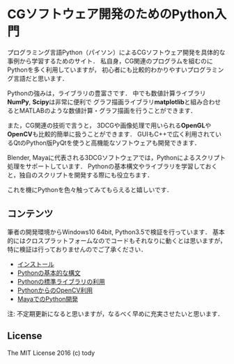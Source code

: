 
CGソフトウェア開発のためのPython入門
====

プログラミング言語Python（パイソン）によるCGソフトウェア開発を具体的な事例から学習するためのサイト．
私自身，CG関連のプログラムを組むのにPythonを多く利用していますが，
初心者にも比較的わかりやすいプログラミング言語だと思います．

Pythonの強みは，ライブラリの豊富さです．
中でも数値計算ライブラリ**NumPy**, **Scipy**は非常に便利で
グラフ描画ライブラリ**matplotlib**と組み合わせるとMATLABのような数値計算・グラフ描画を行うことができます．

また，CG関連の技術で言うと，
3DCGや画像処理で用いられる**OpenGL**や**OpenCV**も比較的簡単に扱うことができます．
GUIもC++で広く利用されているQtのPython版PyQtを使うと高機能なソフトウェアも開発できます．

Blender, Mayaに代表される3DCGソフトウェアでは，Pythonによるスクリプト処理をサポートしています．
Pythonの基本構文やライブラリを学習しておくと，独自のスクリプトを開発する際にも役立ちます．

これを機にPythonを色々触ってみてもらえると嬉しいです．

## コンテンツ

筆者の開発環境からWindows10 64bit, Python3.5で検証を行っています．
基本的にはクロスプラットフォームなのでコードもそれなりに動くとは思いますが，
特に検証は行っておりませんのでご了承ください．

* [インストール](install/install.md)
* [Pythonの基本的な構文](common/intro.md)
* [Pythonの標準ライブラリの利用](common/lib.md)
* [PythonからのOpenCV利用](opencv/opencv.md)
* [MayaでのPython開発](maya/mayapy.md)

注: 不定期更新になると思いますが，なるべく早めに充実させたいと思います．

## License

The MIT License 2016 (c) tody